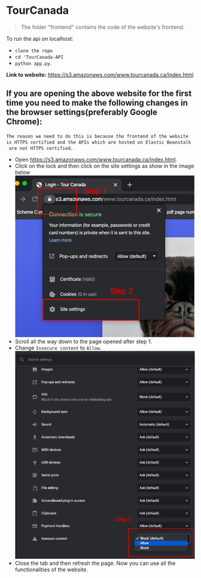 # TourCanada

> The folder "frontend" contains the code of the website's frontend.

To run the api on localhost:
* `clone the repo`
* `cd 'TourCanada-API`
* `python app.py`.

<b>Link to website:</b> https://s3.amazonaws.com/www.tourcanada.ca/index.html

## If you are opening the above website for the first time you need to make the following changes in the browser settings(preferably Google Chrome):
```
The reason we need to do this is because the frontend of the website is HTTPS certified and the APIs which are hosted on Elastic Beanstalk
 are not HTTPS certified.
```
 * Open https://s3.amazonaws.com/www.tourcanada.ca/index.html.
 * Click on the lock and then click on the site settings as show in the image below
 ![Step 1 and 2](imgs/step1_2.png)
 * Scroll all the way down to the page opened after step 1.
 * Change `Insecure content` to `Allow`.
 ![Step 3](imgs/step3.png)
 * Close the tab and then refresh the page.
 Now you can use all the functionalities of the website.
 
 
 




